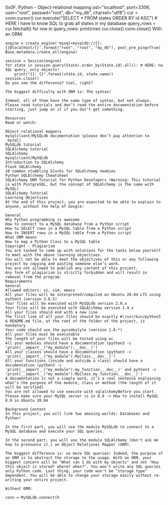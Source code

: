 0x0F. Python - Object-relational mapping
ost="localhost", port=3306, user="root", passwd="root", db="my_db", charset="utf8")
cur = conn.cursor()
cur.execute("SELECT * FROM states ORDER BY id ASC") # HERE I have to know SQL to grab all states in my database
query_rows = cur.fetchall()
for row in query_rows:
    print(row)
    cur.close()
    conn.close()
    With an ORM:

    engine = create_engine('mysql+mysqldb://{}:{}@localhost/{}'.format("root", "root", "my_db"), pool_pre_ping=True)
    Base.metadata.create_all(engine)

    session = Session(engine)
    for state in session.query(State).order_by(State.id).all(): # HERE: no SQL query, only objects!
        print("{}: {}".format(state.id, state.name))
	session.close()
	Do you see the difference? Cool, right?

	The biggest difficulty with ORM is: The syntax!

	Indeed, all of them have the same type of syntax, but not always. Please read tutorials and don’t read the entire documentation before starting, just jump on it if you don’t get something.

	Resources
	Read or watch:

	Object-relational mappers
	mysqlclient/MySQLdb documentation (please don’t pay attention to _mysql)
	MySQLdb tutorial
	SQLAlchemy tutorial
	SQLAlchemy
	mysqlclient/MySQLdb
	Introduction to SQLAlchemy
	Flask SQLAlchemy
	10 common stumbling blocks for SQLAlchemy newbies
	Python SQLAlchemy Cheatsheet
	SQLAlchemy ORM Tutorial for Python Developers (Warning: This tutorial is with PostgreSQL, but the concept of SQLAlchemy is the same with MySQL)
	SQLAlchemy Tutorial
	Learning Objectives
	At the end of this project, you are expected to be able to explain to anyone, without the help of Google:

	General
	Why Python programming is awesome
	How to connect to a MySQL database from a Python script
	How to SELECT rows in a MySQL table from a Python script
	How to INSERT rows in a MySQL table from a Python script
	What ORM means
	How to map a Python Class to a MySQL table
	Copyright - Plagiarism
	You are tasked to come up with solutions for the tasks below yourself to meet with the above learning objectives.
	You will not be able to meet the objectives of this or any following project by copying and pasting someone else’s work.
	You are not allowed to publish any content of this project.
	Any form of plagiarism is strictly forbidden and will result in removal from the program.
	Requirements
	General
	Allowed editors: vi, vim, emacs
	All your files will be interpreted/compiled on Ubuntu 20.04 LTS using python3 (version 3.8.5)
	Your files will be executed with MySQLdb version 2.0.x
	Your files will be executed with SQLAlchemy version 1.4.x
	All your files should end with a new line
	The first line of all your files should be exactly #!/usr/bin/python3
	A README.md file, at the root of the folder of the project, is mandatory
	Your code should use the pycodestyle (version 2.8.*)
	All your files must be executable
	The length of your files will be tested using wc
	All your modules should have a documentation (python3 -c 'print(__import__("my_module").__doc__)')
	All your classes should have a documentation (python3 -c 'print(__import__("my_module").MyClass.__doc__)')
	All your functions (inside and outside a class) should have a documentation (python3 -c 'print(__import__("my_module").my_function.__doc__)' and python3 -c 'print(__import__("my_module").MyClass.my_function.__doc__)')
	A documentation is not a simple word, it’s a real sentence explaining what’s the purpose of the module, class or method (the length of it will be verified)
	You are not allowed to use execute with sqlalchemyBefore you start.
	Please make sure your MySQL server is in 8.0 -> How to install MySQL 8.0 in Ubuntu 20.04

	Background Context
	In this project, you will link two amazing worlds: Databases and Python!

	In the first part, you will use the module MySQLdb to connect to a MySQL database and execute your SQL queries.

	In the second part, you will use the module SQLAlchemy (don't ask me how to pronounce it.) an Object Relational Mapper (ORM).

	The biggest difference is: no more SQL queries! Indeed, the purpose of an ORM is to abstract the storage to the usage. With an ORM, your biggest concern will be "What can I do with my objects" and not "How this object is stored? where? when?". You won't write any SQL queries only Python code. Last thing, your code won't be "storage type" dependent. You will be able to change your storage easily without re-writing your entire project.

	Without ORM:

	conn = MySQLdb.connect(h
